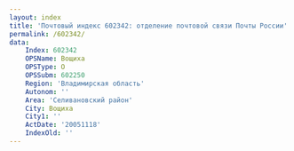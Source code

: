 ```yaml
---
layout: index
title: 'Почтовый индекс 602342: отделение почтовой связи Почты России'
permalink: /602342/
data:
    Index: 602342
    OPSName: Вощиха
    OPSType: О
    OPSSubm: 602250
    Region: 'Владимирская область'
    Autonom: ''
    Area: 'Селивановский район'
    City: Вощиха
    City1: ''
    ActDate: '20051118'
    IndexOld: ''
---
```

